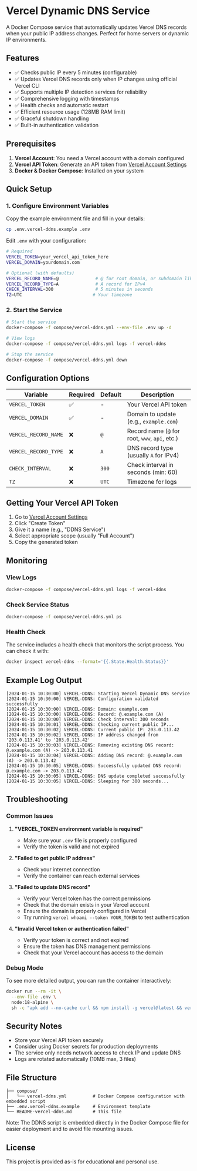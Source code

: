 # Vercel Dynamic DNS Service

A Docker Compose service that automatically updates Vercel DNS records when your public IP address changes. Perfect for home servers or dynamic IP environments.

## Features

- ✅ Checks public IP every 5 minutes (configurable)
- ✅ Updates Vercel DNS records only when IP changes using official Vercel CLI
- ✅ Supports multiple IP detection services for reliability
- ✅ Comprehensive logging with timestamps
- ✅ Health checks and automatic restart
- ✅ Efficient resource usage (128MB RAM limit)
- ✅ Graceful shutdown handling
- ✅ Built-in authentication validation

## Prerequisites

1. **Vercel Account**: You need a Vercel account with a domain configured
2. **Vercel API Token**: Generate an API token from [Vercel Account Settings](https://vercel.com/account/tokens)
3. **Docker & Docker Compose**: Installed on your system

## Quick Setup

### 1. Configure Environment Variables

Copy the example environment file and fill in your details:

```bash
cp .env.vercel-ddns.example .env
```

Edit `.env` with your configuration:

```bash
# Required
VERCEL_TOKEN=your_vercel_api_token_here
VERCEL_DOMAIN=yourdomain.com

# Optional (with defaults)
VERCEL_RECORD_NAME=@              # @ for root domain, or subdomain like 'home'
VERCEL_RECORD_TYPE=A              # A record for IPv4
CHECK_INTERVAL=300                # 5 minutes in seconds
TZ=UTC                           # Your timezone
```

### 2. Start the Service

```bash
# Start the service
docker-compose -f compose/vercel-ddns.yml --env-file .env up -d

# View logs
docker-compose -f compose/vercel-ddns.yml logs -f vercel-ddns

# Stop the service
docker-compose -f compose/vercel-ddns.yml down
```

## Configuration Options

| Variable | Required | Default | Description |
|----------|----------|---------|-------------|
| `VERCEL_TOKEN` | ✅ | - | Your Vercel API token |
| `VERCEL_DOMAIN` | ✅ | - | Domain to update (e.g., `example.com`) |
| `VERCEL_RECORD_NAME` | ❌ | `@` | Record name (`@` for root, `www`, `api`, etc.) |
| `VERCEL_RECORD_TYPE` | ❌ | `A` | DNS record type (usually `A` for IPv4) |
| `CHECK_INTERVAL` | ❌ | `300` | Check interval in seconds (min: 60) |
| `TZ` | ❌ | `UTC` | Timezone for logs |

## Getting Your Vercel API Token

1. Go to [Vercel Account Settings](https://vercel.com/account/tokens)
2. Click "Create Token"
3. Give it a name (e.g., "DDNS Service")
4. Select appropriate scope (usually "Full Account")
5. Copy the generated token

## Monitoring

### View Logs
```bash
docker-compose -f compose/vercel-ddns.yml logs -f vercel-ddns
```

### Check Service Status
```bash
docker-compose -f compose/vercel-ddns.yml ps
```

### Health Check
The service includes a health check that monitors the script process. You can check it with:
```bash
docker inspect vercel-ddns --format='{{.State.Health.Status}}'
```

## Example Log Output

```
[2024-01-15 10:30:00] VERCEL-DDNS: Starting Vercel Dynamic DNS service
[2024-01-15 10:30:00] VERCEL-DDNS: Configuration validated successfully
[2024-01-15 10:30:00] VERCEL-DDNS: Domain: example.com
[2024-01-15 10:30:00] VERCEL-DDNS: Record: @.example.com (A)
[2024-01-15 10:30:00] VERCEL-DDNS: Check interval: 300 seconds
[2024-01-15 10:30:01] VERCEL-DDNS: Checking current public IP...
[2024-01-15 10:30:02] VERCEL-DDNS: Current public IP: 203.0.113.42
[2024-01-15 10:30:02] VERCEL-DDNS: IP address changed from '203.0.113.41' to '203.0.113.42'
[2024-01-15 10:30:03] VERCEL-DDNS: Removing existing DNS record: @.example.com (A) -> 203.0.113.41
[2024-01-15 10:30:04] VERCEL-DDNS: Adding DNS record: @.example.com (A) -> 203.0.113.42
[2024-01-15 10:30:05] VERCEL-DDNS: Successfully updated DNS record: @.example.com -> 203.0.113.42
[2024-01-15 10:30:05] VERCEL-DDNS: DNS update completed successfully
[2024-01-15 10:30:05] VERCEL-DDNS: Sleeping for 300 seconds...
```

## Troubleshooting

### Common Issues

1. **"VERCEL_TOKEN environment variable is required"**
   - Make sure your `.env` file is properly configured
   - Verify the token is valid and not expired

2. **"Failed to get public IP address"**
   - Check your internet connection
   - Verify the container can reach external services

3. **"Failed to update DNS record"**
   - Verify your Vercel token has the correct permissions
   - Check that the domain exists in your Vercel account
   - Ensure the domain is properly configured in Vercel
   - Try running `vercel whoami --token YOUR_TOKEN` to test authentication

4. **"Invalid Vercel token or authentication failed"**
   - Verify your token is correct and not expired
   - Ensure the token has DNS management permissions
   - Check that your Vercel account has access to the domain

### Debug Mode

To see more detailed output, you can run the container interactively:

```bash
docker run --rm -it \
  --env-file .env \
  node:18-alpine \
  sh -c "apk add --no-cache curl && npm install -g vercel@latest && vercel whoami --token \$VERCEL_TOKEN"
```

## Security Notes

- Store your Vercel API token securely
- Consider using Docker secrets for production deployments
- The service only needs network access to check IP and update DNS
- Logs are rotated automatically (10MB max, 3 files)

## File Structure

```
├── compose/
│   └── vercel-ddns.yml          # Docker Compose configuration with embedded script
├── .env.vercel-ddns.example     # Environment template
└── README-vercel-ddns.md        # This file
```

Note: The DDNS script is embedded directly in the Docker Compose file for easier deployment and to avoid file mounting issues.

## License

This project is provided as-is for educational and personal use.
